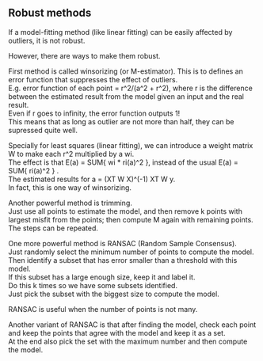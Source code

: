 Robust methods
------------------

If a model-fitting method (like linear fitting) can be easily affected by outliers, it is not robust.

However, there are ways to make them robust.

First method is called winsorizing (or M-estimator).
This is to defines an error function that suppresses the effect of outliers.  
E.g. error function of each point = r^2/(a^2 + r^2), where r is the difference between the estimated result from the model given an input and the real result.  
Even if r goes to infinity, the error function outputs 1!  
This means that as long as outlier are not more than half, they can be supressed quite well.

Specially for least squares (linear fitting), we can introduce a weight matrix W to make each r^2 multiplied by a wi.  
The effect is that E(a) = SUM{ wi * ri(a)^2 }, instead of the usual E(a) = SUM{ ri(a)^2 } .  
The estimated results for a = (XT W X)^(-1) XT W y.  
In fact, this is one way of winsorizing.

Another powerful method is trimming.  
Just use all points to estimate the model, and then remove k points with largest misfit from the points;
then compute M again with remaining points. 
The steps can be repeated.

One more powerful method is RANSAC (Random Sample Consensus).  
Just randomly select the minimum number of points to compute the model.  
Then identify a subset that has error smaller than a threshold with this model.  
If this subset has a large enough size, keep it and label it.  
Do this k times so we have some subsets identified.  
Just pick the subset with the biggest size to compute the model.

RANSAC is useful when the number of points is not many.

Another variant of RANSAC is that after finding the model,
check each point and keep the points that agree with the model and keep it as a set.  
At the end also pick the set with the maximum number and then compute the model.
